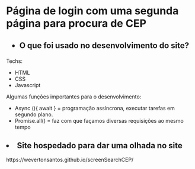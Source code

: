 <h1> Página de login com uma segunda página para procura de CEP </h1>

<h2> <ul><li> O que foi usado no desenvolvimento do site? </li></ul></h2>

<p>Techs:</p>

<ul>
  <li>HTML</li>
  <li>CSS</li>
  <li>Javascript</li>
</ul>

Algumas funções importantes para o desenvolvimento:

<ul>
  <li>Async (){ await } = programação assíncrona, executar tarefas em segundo plano.</li>
  <li>Promise.all() = faz com que façamos diversas requisições ao mesmo tempo</li>
</ul>

<h2 <ul><li>Site hospedado para dar uma olhada no site</li></ul></h2>
https://wevertonsantos.github.io/screenSearchCEP/
